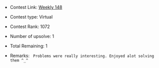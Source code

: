 * Contest Link: [Weekly 148](https://leetcode.com/contest/weekly-contest-148)

* Contest type: Virtual

* Contest Rank: 1072

* Number of upsolve: 1

* Total Remaining: 1

* Remarks: &nbsp; `Problems were really interesting. Enjoyed alot solving them ^_^`